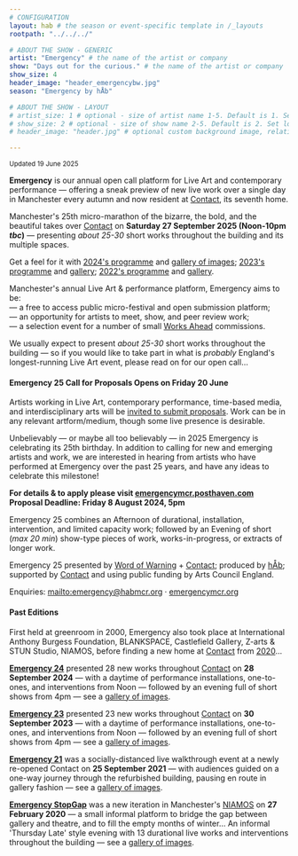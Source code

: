 ```yaml
---
# CONFIGURATION
layout: hab # the season or event-specific template in /_layouts
rootpath: "../../../"

# ABOUT THE SHOW - GENERIC
artist: "Emergency" # the name of the artist or company
show: "Days out for the curious." # the name of the artist or company
show_size: 4
header_image: "header_emergencybw.jpg"   
season: "Emergency by hÅb" 

# ABOUT THE SHOW - LAYOUT
# artist_size: 1 # optional - size of artist name 1-5. Default is 1. Set longer names to lower values
# show_size: 2 # optional - size of show name 2-5. Default is 2. Set longer names to lower values
# header_image: "header.jpg" # optional custom background image, relative to current page

---
```

<small>Updated 19 June 2025</small>        
        
**Emergency** is our annual open call platform for Live Art and contemporary performance — offering a sneak preview of new live work over a single day in Manchester every autumn and now resident at <a href="https://contactmcr.com" target="_blank">Contact</a>, its seventh home.        
         
Manchester's 25th micro-marathon of the bizarre, the bold, and the beautiful takes over <a href="https://contactmcr.com" target="_blank">Contact</a> on **Saturday 27 September 2025 (Noon-10pm *tbc*)** — presenting *about 25-30* short works throughout the building and its multiple spaces.        
          
Get a feel for it with [2024's programme](/archive/2024-emergency/#artists) and [gallery of images](/galleries/2024-emergency); [2023's programme](/archive/2023-emergency/#artists) and [gallery](/galleries/2023-emergency); [2022's programme](/archive/2022-emergency/#artists) and [gallery](/galleries/2022-emergency).         
         
Manchester's annual Live Art & performance platform, Emergency aims to be:<br>— a free to access public micro-festival and open submission platform;<br>— an opportunity for artists to meet, show, and peer review work;<br>— a selection event for a number of small [Works Ahead](/hab/worksahead) commissions.        
        
We usually expect to present *about 25-30* short works throughout the building — so if you would like to take part in what is *probably* England's longest-running Live Art event, please read on for our open call…         
          
#### Emergency 25 Call for Proposals Opens on Friday 20 June         
Artists working in Live Art, contemporary performance, time-based media, and interdisciplinary arts will be <a href="https://emergencymcr.posthaven.com" target="_blank">invited to submit proposals</a>. Work can be in any relevant artform/medium, though some live presence is desirable.        
         
Unbelievably — or maybe all too believably — in 2025 Emergency is celebrating its 25th birthday. In addition to calling for new and emerging artists and work, we are interested in hearing from artists who have performed at Emergency over the past 25 years, and have any ideas to celebrate this milestone!          
         
**For details & to apply please visit <a href="https://emergencymcr.posthaven.com" target="_blank">emergencymcr.posthaven.com</a><br>Proposal Deadline: Friday 8 August 2024, 5pm**        
         
Emergency 25 combines an Afternoon of durational, installation, intervention, and limited capacity work; followed by an Evening of short (*max 20 min*) show-type pieces of work, works-in-progress, or extracts of longer work.        
         
Emergency 25 presented by [Word of Warning](/) + <a href="https://contactmcr.com" target="_blank">Contact</a>; produced by [hÅb](/hab); supported by <a href="https://contactmcr.com" target="_blank">Contact</a> and using public funding by Arts Council England.         
        
Enquiries: <mailto:emergency@habmcr.org> · <a href="http://emergencymcr.org" target="_blank">emergencymcr.org</a>         
         
#### Past Editions        
First held at greenroom in 2000, Emergency also took place at International Anthony Burgess Foundation, BLANKSPACE, Castlefield Gallery, Z-arts & STUN Studio, NIAMOS, before finding a new home at <a href="https://contactmcr.com" target="_blank">Contact</a> from [2020](/archive/2020-emergency)…         
         
**[Emergency 24](/archive/2024-emergency)** presented 28 new works throughout <a href="https://contactmcr.com" target="_blank">Contact</a> on **28 September 2024** — with a daytime of performance installations, one-to-ones, and interventions from Noon — followed by an evening full of short shows from 4pm — see a [gallery of images](/galleries/2024-emergency).        

**[Emergency 23](/archive/2023-emergency)** presented 23 new works throughout <a href="https://contactmcr.com" target="_blank">Contact</a> on **30 September 2023** — with a daytime of performance installations, one-to-ones, and interventions from Noon — followed by an evening full of short shows from 4pm — see a [gallery of images](/galleries/2023-emergency).        
          
**[Emergency 21](/archive/2021-emergency)** was a socially-distanced live walkthrough event at a newly re-opened Contact on **25 September 2021** — with audiences guided on a one-way journey through the refurbished building, pausing en route in gallery fashion — see a [gallery of images](/galleries/2021-emergency).         
          
**[Emergency StopGap](/archive/2020-emergencystopgap)** was a new iteration in Manchester's <a href="https://www.niamos.co.uk" target="_blank">NIAMOS</a> on **27 February 2020** — a small informal platform to bridge the gap between gallery and theatre, and to fill the empty months of winter… An informal 'Thursday Late' style evening with 13 durational live works and interventions throughout the building — see a [gallery of images](/galleries/2020-emergencystopgap).
